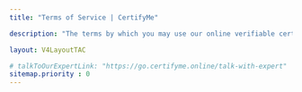 ```yaml
---
title: "Terms of Service | CertifyMe"

description: "The terms by which you may use our online verifiable certificate and badge software provided on or in connection with the service."

layout: V4LayoutTAC

# talkToOurExpertLink: "https://go.certifyme.online/talk-with-expert"
sitemap.priority : 0
---
```


